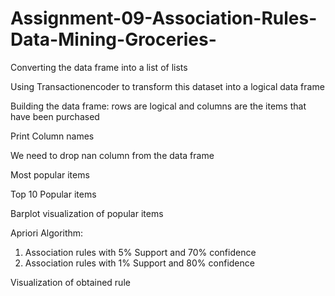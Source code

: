 # Assignment-09-Association-Rules-Data-Mining-Groceries-

Converting the data frame into a list of lists 

Using Transactionencoder to transform this dataset into a logical data frame

Building the data frame: rows are logical and columns are the items that have been purchased

Print Column names

We need to drop nan column from the data frame

Most popular items

Top 10 Popular items

Barplot visualization of popular items

Apriori Algorithm:

1. Association rules with 5% Support and 70% confidence
2. Association rules with 1% Support and 80% confidence

Visualization of obtained rule


